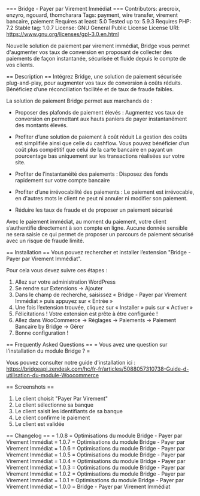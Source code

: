 === Bridge - Payer par Virement Immédiat ===
Contributors: arecroix, enzyro, ngouard, thomcharara
Tags: payment, wire transfer, virement bancaire, paiement
Requires at least: 5.0
Tested up to: 5.9.3
Requires PHP: 7.2
Stable tag: 1.0.7
License: GNU General Public License
License URI: https://www.gnu.org/licenses/gpl-3.0.en.html

Nouvelle solution de paiement par virement immédiat, Bridge vous permet d'augmenter vos taux de conversion en proposant de collecter des paiements de façon instantanée, sécurisée et fluide depuis le compte de vos clients.

== Description ==
Intégrez Bridge, une solution de paiement sécurisée plug-and-play, pour augmenter vos taux de conversion à coûts réduits. Bénéficiez d’une réconciliation facilitée et de taux de fraude faibles.

La solution de paiement Bridge permet aux marchands de :

- Proposer des plafonds de paiement élevés :
  Augmentez vos taux de conversion en permettant aux hauts paniers de payer instantanément des montants élevés.

- Profiter d’une solution de paiement à coût réduit
  La gestion des coûts est simplifiée ainsi que celle du cashflow. Vous pouvez bénéficier d’un coût plus compétitif que celui de la carte bancaire en payant un pourcentage bas uniquement sur les transactions réalisées sur votre site.

- Profiter de l’instantanéité des paiements :
  Disposez des fonds rapidement sur votre compte bancaire

- Profiter d’une irrévocabilité des paiements :
  Le paiement est irrévocable, en d'autres mots le client ne peut ni annuler ni modifier son paiement.

- Réduire les taux de fraude et de proposer un paiement sécurisé

Avec le paiement immédiat, au moment du paiement, votre client s’authentifie directement à son compte en ligne. Aucune donnée sensible ne sera saisie ce qui permet de proposer un parcours de paiement sécurisé avec un risque de fraude limité.

== Installation ==
Vous pouvez rechercher et installer l’extension "Bridge - Payer par Virement Immédiat".

Pour cela vous devez suivre ces étapes :
1. Allez sur votre administration WordPress
2. Se rendre sur Extensions -> Ajouter
3. Dans le champ de recherche, saisissez « Bridge - Payer par Virement Immédiat » puis appuyez sur « Entrée »
4. Une fois l’extension trouvée, cliquez sur « Installer » puis sur « Activer »
5. Félicitations ! Votre extension est prête à être configurée !
6. Allez dans WooCommerce -> Réglages -> Paiements -> Paiement Bancaire by Bridge -> Gérer
7. Bonne configuration !

== Frequently Asked Questions ==
= Vous avez une question sur l'installation du module Bridge ? =

Vous pouvez consulter notre guide d'installation ici : https://bridgeapi.zendesk.com/hc/fr-fr/articles/5088057310738-Guide-d-utilisation-du-module-Woocommerce

== Screenshots ==
1. Le client choisit "Payer Par Virement"
2. Le client sélectionne sa banque
3. Le client saisit les identifiants de sa banque
4. Le client confirme le paiement
5. Le client est validée

== Changelog ==
= 1.0.8 =
Optimisations du module Bridge - Payer par Virement Immédiat
= 1.0.7 =
Optimisations du module Bridge - Payer par Virement Immédiat
= 1.0.6 =
Optimisations du module Bridge - Payer par Virement Immédiat
= 1.0.5 =
Optimisations du module Bridge - Payer par Virement Immédiat
= 1.0.4 =
Optimisations du module Bridge - Payer par Virement Immédiat
= 1.0.3 =
Optimisations du module Bridge - Payer par Virement Immédiat
= 1.0.2 =
Optimisations du module Bridge - Payer par Virement Immédiat
= 1.0.1 =
Optimisations du module Bridge - Payer par Virement Immédiat
= 1.0.0 =
Bridge - Payer par Virement Immédiat